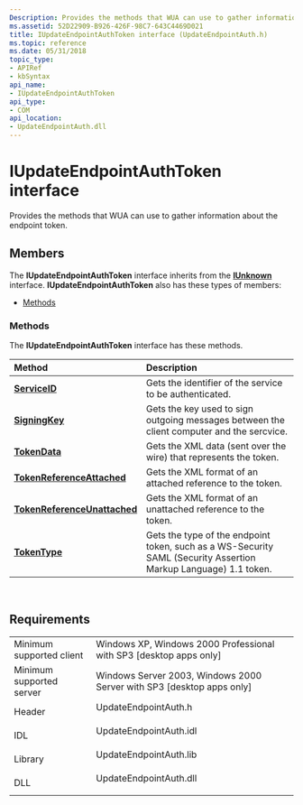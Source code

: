 ```yaml
---
Description: Provides the methods that WUA can use to gather information about the endpoint token.
ms.assetid: 52D22909-B926-426F-98C7-643C4469D021
title: IUpdateEndpointAuthToken interface (UpdateEndpointAuth.h)
ms.topic: reference
ms.date: 05/31/2018
topic_type: 
- APIRef
- kbSyntax
api_name: 
- IUpdateEndpointAuthToken
api_type: 
- COM
api_location: 
- UpdateEndpointAuth.dll
---
```


# IUpdateEndpointAuthToken interface

Provides the methods that WUA can use to gather information about the endpoint token.

## Members

The **IUpdateEndpointAuthToken** interface inherits from the [**IUnknown**](https://msdn.microsoft.com/library/ms680509(v=VS.85).aspx) interface. **IUpdateEndpointAuthToken** also has these types of members:

-   [Methods](#methods)

### Methods

The **IUpdateEndpointAuthToken** interface has these methods.



| Method                                                                                | Description                                                                                                                 |
|:--------------------------------------------------------------------------------------|:----------------------------------------------------------------------------------------------------------------------------|
| [**ServiceID**](iupdateendpointauthtoken-serviceid.md)                               | Gets the identifier of the service to be authenticated.<br/>                                                          |
| [**SigningKey**](iupdateendpointauthtoken-signingkey.md)                             | Gets the key used to sign outgoing messages between the client computer and the sercvice.<br/>                        |
| [**TokenData**](iupdateendpointauthtoken-tokendata.md)                               | Gets the XML data (sent over the wire) that represents the token. <br/>                                               |
| [**TokenReferenceAttached**](iupdateendpointauthtoken-tokenreferenceattached.md)     | Gets the XML format of an attached reference to the token.<br/>                                                       |
| [**TokenReferenceUnattached**](iupdateendpointauthtoken-tokenreferenceunattached.md) | Gets the XML format of an unattached reference to the token.<br/>                                                     |
| [**TokenType**](iupdateendpointauthtoken-tokentype.md)                               | Gets the type of the endpoint token, such as a WS-Security SAML (Security Assertion Markup Language) 1.1 token. <br/> |



 

## Requirements



|                                     |                                                                                                   |
|-------------------------------------|---------------------------------------------------------------------------------------------------|
| Minimum supported client<br/> | Windows XP, Windows 2000 Professional with SP3 \[desktop apps only\]<br/>                   |
| Minimum supported server<br/> | Windows Server 2003, Windows 2000 Server with SP3 \[desktop apps only\]<br/>                |
| Header<br/>                   | <dl> <dt>UpdateEndpointAuth.h</dt> </dl>   |
| IDL<br/>                      | <dl> <dt>UpdateEndpointAuth.idl</dt> </dl> |
| Library<br/>                  | <dl> <dt>UpdateEndpointAuth.lib</dt> </dl> |
| DLL<br/>                      | <dl> <dt>UpdateEndpointAuth.dll</dt> </dl> |



 

 




